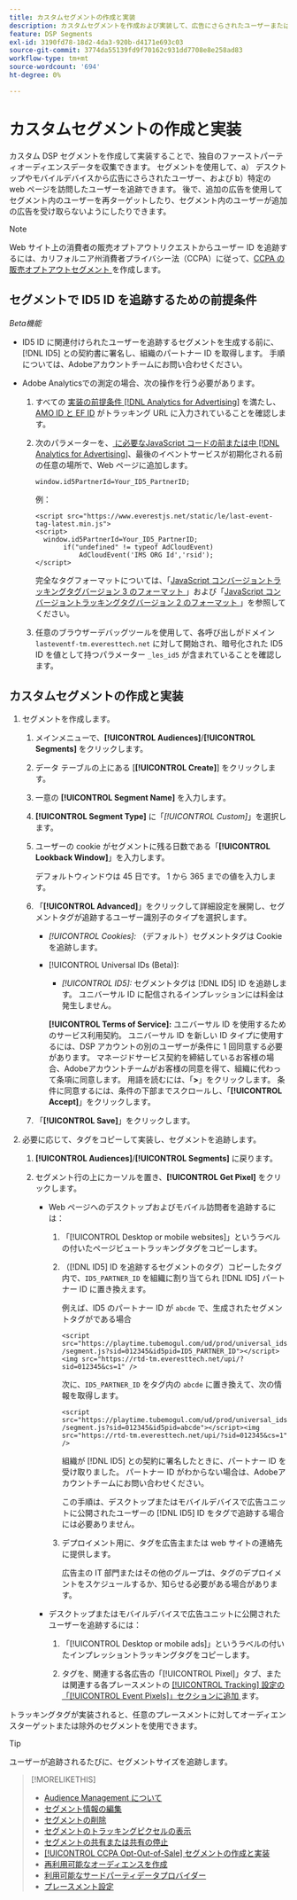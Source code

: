 ```yaml
---
title: カスタムセグメントの作成と実装
description: カスタムセグメントを作成および実装して、広告にさらされたユーザーまたは web ページを訪問したユーザーを追跡する方法について説明します。
feature: DSP Segments
exl-id: 3190fd78-18d2-4da3-920b-d4171e693c03
source-git-commit: 3774da55139fd9f70162c931dd7708e8e258ad83
workflow-type: tm+mt
source-wordcount: '694'
ht-degree: 0%

---
```


# カスタムセグメントの作成と実装

カスタム DSP セグメントを作成して実装することで、独自のファーストパーティオーディエンスデータを収集できます。 セグメントを使用して、a） デスクトップやモバイルデバイスから広告にさらされたユーザー、および b）特定の web ページを訪問したユーザーを追跡できます。 後で、追加の広告を使用してセグメント内のユーザーを再ターゲットしたり、セグメント内のユーザーが追加の広告を受け取らないようにしたりできます。

>[!NOTE]
>
>Web サイト上の消費者の販売オプトアウトリクエストからユーザー ID を追跡するには、カリフォルニア州消費者プライバシー法（CCPA）に従って、[CCPA の販売オプトアウトセグメント ](ccpa-opt-out-segment-create.md) を作成します。

## セグメントで ID5 ID を追跡するための前提条件

*Beta機能*

* ID5 ID に関連付けられたユーザーを追跡するセグメントを生成する前に、[!DNL ID5] との契約書に署名し、組織のパートナー ID を取得します。 手順については、Adobeアカウントチームにお問い合わせください。

* Adobe Analyticsでの測定の場合、次の操作を行う必要があります。

   1. すべての [ 実装の前提条件  [!DNL Analytics for Advertising]](/help/integrations/analytics/prerequisites.md) を満たし、[AMO ID と EF ID](/help/integrations/analytics/ids.md) がトラッキング URL に入力されていることを確認します。

   1. 次のパラメーターを、[ に必要なJavaScript コードの前または中  [!DNL Analytics for Advertising]](/help/integrations/analytics/javascript.md)、最後のイベントサービスが初期化される前の任意の場所で、Web ページに追加します。

      ```window.id5PartnerId=Your_ID5_PartnerID;```

      例：

      ```
      <script src="https://www.everestjs.net/static/le/last-event-tag-latest.min.js">
      <script>
        window.id5PartnerId=Your_ID5_PartnerID;
             if("undefined" != typeof AdCloudEvent)
                 AdCloudEvent('IMS ORG Id','rsid');
      </script>
      ```

      完全なタグフォーマットについては、「[JavaScript コンバージョントラッキングタグバージョン 3 のフォーマット ](/help/search-social-commerce/tracking/format-conversion-tag-jsv3.md)」および「[JavaScript コンバージョントラッキングタグバージョン 2 のフォーマット ](/help/search-social-commerce/tracking/format-conversion-tag-jsv2.md)」を参照してください。

   1. 任意のブラウザーデバッグツールを使用して、各呼び出しがドメイン `lasteventf-tm.everesttech.net` に対して開始され、暗号化された ID5 ID を値として持つパラメーター `_les_id5` が含まれていることを確認します。

## カスタムセグメントの作成と実装

1. セグメントを作成します。

   1. メインメニューで、**[!UICONTROL Audiences]**/**[!UICONTROL Segments]** をクリックします。

   1. データ テーブルの上にある [**[!UICONTROL Create]**] をクリックします。

   1. 一意の **[!UICONTROL Segment Name]** を入力します。

   1. **[!UICONTROL Segment Type]** に「*[!UICONTROL Custom]*」を選択します。

   1. ユーザーの cookie がセグメントに残る日数である「**[!UICONTROL Lookback Window]**」を入力します。

      デフォルトウィンドウは 45 日です。 1 から 365 までの値を入力します。

   1. 「**[!UICONTROL Advanced]**」をクリックして詳細設定を展開し、セグメントタグが追跡するユーザー識別子のタイプを選択します。

      * *[!UICONTROL Cookies]:* （デフォルト）セグメントタグは Cookie を追跡します。

      * [!UICONTROL Universal IDs (Beta)]:

         * *[!UICONTROL ID5]:* セグメントタグは [!DNL ID5] ID を追跡します。 ユニバーサル ID に配信されるインプレッションには料金は発生しません。

        **[!UICONTROL Terms of Service]:** ユニバーサル ID を使用するためのサービス利用契約。 ユニバーサル ID を新しい ID タイプに使用するには、DSP アカウントの別のユーザーが条件に 1 回同意する必要があります。 マネージドサービス契約を締結しているお客様の場合、Adobeアカウントチームがお客様の同意を得て、組織に代わって条項に同意します。 用語を読むには、「**>**」をクリックします。 条件に同意するには、条件の下部までスクロールし、「**[!UICONTROL Accept]**」をクリックします。

   1. 「**[!UICONTROL Save]**」をクリックします。

1. 必要に応じて、タグをコピーして実装し、セグメントを追跡します。

   1. **[!UICONTROL Audiences]**/**[!UICONTROL Segments]** に戻ります。

   1. セグメント行の上にカーソルを置き、**[!UICONTROL Get Pixel]** をクリックします。

      * Web ページへのデスクトップおよびモバイル訪問者を追跡するには：

         1. 「[!UICONTROL Desktop or mobile websites]」というラベルの付いたページビュートラッキングタグをコピーします。

         1. （[!DNL ID5] ID を追跡するセグメントのタグ）コピーしたタグ内で、`ID5_PARTNER_ID` を組織に割り当てられ [!DNL ID5] パートナー ID に置き換えます。

            例えば、ID5 のパートナー ID が `abcde` で、生成されたセグメントタグがである場合

            ```<script src="https://playtime.tubemogul.com/ud/prod/universal_ids/segment.js?sid=012345&id5pid=ID5_PARTNER_ID"></script><img src="https://rtd-tm.everesttech.net/upi/?sid=012345&cs=1" />```

            次に、`ID5_PARTNER_ID` をタグ内の `abcde` に置き換えて、次の情報を取得します。

            ```<script src="https://playtime.tubemogul.com/ud/prod/universal_ids/segment.js?sid=012345&id5pid=abcde"></script><img src="https://rtd-tm.everesttech.net/upi/?sid=012345&cs=1" />```

            組織が [!DNL ID5] との契約に署名したときに、パートナー ID を受け取りました。 パートナー ID がわからない場合は、Adobeアカウントチームにお問い合わせください。

            この手順は、デスクトップまたはモバイルデバイスで広告ユニットに公開されたユーザーの [!DNL ID5] ID をタグで追跡する場合には必要ありません。

         1. デプロイメント用に、タグを広告主または web サイトの連絡先に提供します。

            広告主の IT 部門またはその他のグループは、タグのデプロイメントをスケジュールするか、知らせる必要がある場合があります。

      * デスクトップまたはモバイルデバイスで広告ユニットに公開されたユーザーを追跡するには：

         1. 「[!UICONTROL Desktop or mobile ads]」というラベルの付いたインプレッショントラッキングタグをコピーします。

         1. タグを、関連する各広告の「[!UICONTROL Pixel]」タブ、または関連する各プレースメントの [[!UICONTROL Tracking] 設定の「[!UICONTROL Event Pixels]」セクションに追加 ](/help/dsp/campaign-management/placements/placement-settings.md#placement-tracking) ます。

トラッキングタグが実装されると、任意のプレースメントに対してオーディエンスターゲットまたは除外のセグメントを使用できます。

>[!TIP]
>
>ユーザーが追跡されるたびに、セグメントサイズを追跡します。

>[!MORELIKETHIS]
>
>* [Audience Management について ](audience-about.md)
>* [ セグメント情報の編集 ](segment-edit.md)
>* [ セグメントの削除 ](segment-delete.md)
>* [ セグメントのトラッキングピクセルの表示 ](segment-view-pixels.md)
>* [ セグメントの共有または共有の停止 ](segment-share.md)
>* [[!UICONTROL CCPA Opt-Out-of-Sale] セグメントの作成と実装 ](ccpa-opt-out-segment-create.md)
>* [ 再利用可能なオーディエンスを作成 ](reusable-audience-create.md)
>* [ 利用可能なサードパーティデータプロバイダー ](third-party-data-providers.md)
>* [ プレースメント設定 ](/help/dsp/campaign-management/placements/placement-settings.md)
